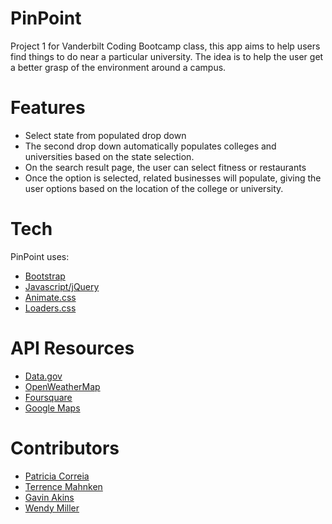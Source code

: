 # PinPoint
Project 1 for Vanderbilt Coding Bootcamp class, this app aims to help users find things to do near a particular university. The idea is to help the user get a better grasp of the environment around a campus.

# Features

  * Select state from populated drop down
  * The second drop down automatically populates colleges and universities based on the state selection.
  * On the search result page, the user can select fitness or restaurants
  * Once the option is selected, related businesses will populate, giving the user options based on the location of the college or university.


# Tech
PinPoint uses:

* [Bootstrap]
* [Javascript/jQuery]
* [Animate.css]
* [Loaders.css]

# API Resources
  
  * [Data.gov]
  * [OpenWeatherMap]
  * [Foursquare]
  * [Google Maps]

# Contributors

 * [Patricia Correia]
 * [Terrence Mahnken]
 * [Gavin Akins]
 * [Wendy Miller]


  [Bootstrap]: <https://getbootstrap.com/>
  [Javascript/jQuery]: <https://jquery.com/>
  [Animate.css]: <https://daneden.github.io/animate.css/>
  [Loaders.css]: <https://connoratherton.com/loaders>
  [Data.gov]: <https://www.data.gov/developers/apis>
  [OpenWeatherMap]: <https://openweathermap.org/api>
  [Foursquare]: <https://developer.foursquare.com/>
  [Google Maps]: <https://developers.google.com/maps/documentation/javascript/tutorial>
  [Patricia Correia]: <https://github.com/heyimhibi>
  [Terrence Mahnken]: <https://github.com/TerrenceMM2>
  [Gavin Akins]: <https://github.com/GBAkins>
  [Wendy Miller]: <https://github.com/wendmiller>
  
  
